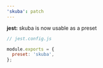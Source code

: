 ```yaml
---
'skuba': patch
---
```


**jest:** skuba is now usable as a preset

```javascript
// jest.config.js

module.exports = {
  preset: 'skuba',
};
```
